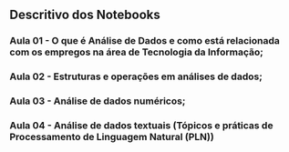 ## Descritivo dos Notebooks

### Aula 01 - O que é Análise de Dados e como está relacionada com os empregos na área de Tecnologia da Informação;

### Aula 02 - Estruturas e operações em análises de dados;

### Aula 03 - Análise de dados numéricos;

### Aula 04 - Análise de dados textuais (Tópicos e práticas de Processamento de Linguagem Natural (PLN))
